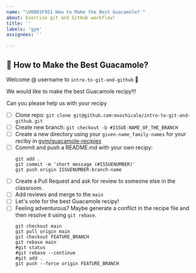 ```yaml
---
name: "\U0001F951 How to Make the Best Guacamole? " 
about: Exercise git and GitHub workflow!
title: ''
labels: 'gym'
assignees: ''

---
```

	
## 🥑 How to Make the Best Guacamole?
<!--Add a welcome message tagging github username -->
Welcome @ username to `intro-to-git-and-github` :tada:	 

We would like to make the best Guacamole recipy!!!

Can you please help us with your recipy
* [ ] Clone repo: `git clone git@github.com:mxochicale/intro-to-git-and-github.git`
* [ ] Create new branch: `git checkout -b #ISSUE-NAME_OF_THE_BRANCH`
* [ ] Create a new directory using your `given-name_family-names` for your reciby in [gym/guacamole-recipies](https://github.com/mxochicale/intro-to-git-and-github/tree/main/gym/guacamole-recipes)
* [ ] Commit and push a README.md with your own recipy: 
    ```
    git add .
    git commit -m 'short message (#ISSUENUMBER)'
    git push origin ISSUENUMBER-branch-name
    ```
* [ ] Create a Pull Request and ask for review to someone else in the classroom.
* [ ] Add reviews and merge to the `main`
* [ ] Let's vote for the best Guacamole recipy!
* [ ] Feeling adventurous? Maybe generate a conflict in the recipe file and then resolve it using `git rebase`.
    ```
    git checkout main
    git pull origin main
    git checkout FEATURE_BRANCH 
    git rebase main
    #git status
    #git rebase --continue
    #git add .
    git push --force origin FEATURE_BRANCH
    ```

